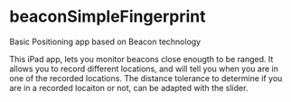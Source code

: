 # beaconSimpleFingerprint
Basic Positioning app based on Beacon technology 

This iPad app, lets you monitor beacons close enougth to be ranged.
It allows you to record different locations, and will tell you when you are in one of the recorded locations.
The distance tolerance to determine if you are in a recorded locaiton or not, can be adapted with the slider.
